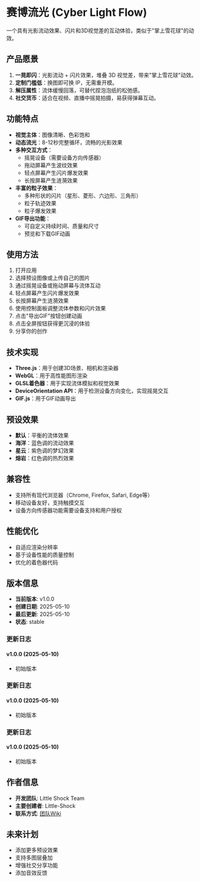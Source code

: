 # 赛博流光 (Cyber Light Flow)

一个具有光影流动效果、闪片和3D视觉差的互动体验，类似于"掌上雪花球"的动效。

## 产品愿景

1. **一晃即闪**：光影流动 + 闪片效果，堆叠 3D 视觉差，带来"掌上雪花球"动效。
2. **定制门槛低**：换图即可换 IP，无需重开模。
3. **解压属性**：流体缓慢回落，可替代捏泡泡纸的松弛感。
4. **社交货币**：适合在视频、直播中摇晃拍摄，易获得弹幕互动。

## 功能特点

- **视觉主体**：图像清晰、色彩饱和
- **动态流光**：8-12秒完整循环，流畅的光影效果
- **多种交互方式**：
  - 摇晃设备（需要设备方向传感器）
  - 拖动屏幕产生波纹效果
  - 轻点屏幕产生闪片爆发效果
  - 长按屏幕产生涟漪效果
- **丰富的粒子效果**：
  - 多种形状的闪片（星形、菱形、六边形、三角形）
  - 粒子轨迹效果
  - 粒子爆发效果
- **GIF导出功能**：
  - 可自定义持续时间、质量和尺寸
  - 预览和下载GIF动画

## 使用方法

1. 打开应用
2. 选择预设图像或上传自己的图片
3. 通过摇晃设备或拖动屏幕与流体互动
4. 轻点屏幕产生闪片爆发效果
5. 长按屏幕产生涟漪效果
6. 使用控制面板调整流体参数和闪片效果
7. 点击"导出GIF"按钮创建动画
8. 点击全屏按钮获得更沉浸的体验
9. 分享你的创作

## 技术实现

- **Three.js**：用于创建3D场景、相机和渲染器
- **WebGL**：用于高性能图形渲染
- **GLSL着色器**：用于实现流体模拟和视觉效果
- **DeviceOrientation API**：用于检测设备方向变化，实现摇晃交互
- **GIF.js**：用于GIF动画导出

## 预设效果

- **默认**：平衡的流体效果
- **海洋**：蓝色调的流动效果
- **星云**：紫色调的梦幻效果
- **熔岩**：红色调的热烈效果

## 兼容性

- 支持所有现代浏览器（Chrome, Firefox, Safari, Edge等）
- 移动设备友好，支持触摸交互
- 设备方向传感器功能需要设备支持和用户授权

## 性能优化

- 自适应渲染分辨率
- 基于设备性能的质量控制
- 优化的着色器代码


## 版本信息

- **当前版本**: v1.0.0
- **创建日期**: 2025-05-10
- **最后更新**: 2025-05-10
- **状态**: stable

### 更新日志

#### v1.0.0 (2025-05-10)

- 初始版本

### 更新日志

#### v1.0.0 (2025-05-10)

- 初始版本

### 更新日志

#### v1.0.0 (2025-05-10)

- 初始版本


## 作者信息

- **开发团队**: Little Shock Team
- **主要创建者**: Little-Shock
- **联系方式**: [团队Wiki](https://waytoagi.feishu.cn/wiki/UaxewECiHiVBmykypR0c48FhnFd)
## 未来计划

- 添加更多预设效果
- 支持多图层叠加
- 增强社交分享功能
- 添加音效反馈
